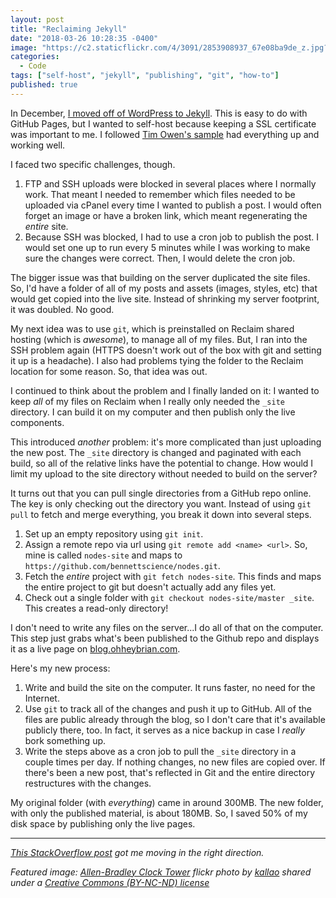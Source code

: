 ```yaml
---
layout: post
title: "Reclaiming Jekyll"
date: "2018-03-26 10:28:35 -0400"
image: "https://c2.staticflickr.com/4/3091/2853908937_67e08ba9de_z.jpg?zz=1"
categories:
  - Code
tags: ["self-host", "jekyll", "publishing", "git", "how-to"]
published: true
---
```


In December, [I moved off of WordPress to Jekyll](https://blog.ohheybrian.com/2018/01/move-wordpress-to-jekyll-complete-guide.html). This is easy to do with GitHub Pages, but I wanted to self-host because keeping a SSL certificate was important to me. I followed [Tim Owen's sample](https://blog.timowens.io/running-a-jekyll-site-on-reclaim-hosting/) had everything up and working well.

I faced two specific challenges, though.

1. FTP and SSH uploads were blocked in several places where I normally work. That meant I needed to remember which files needed to be uploaded via cPanel every time I wanted to publish a post. I would often forget an image or have a broken link, which meant regenerating the _entire_ site.
2. Because SSH was blocked, I had to use a cron job to publish the post. I would set one up to run every 5 minutes while I was working to make sure the changes were correct. Then, I would delete the cron job.

The bigger issue was that building on the server duplicated the site files. So, I'd have a folder of all of my posts and assets (images, styles, etc) that would get copied into the live site. Instead of shrinking my server footprint, it was doubled. No good.

My next idea was to use `git`, which is preinstalled on Reclaim shared hosting (which is _awesome_), to manage all of my files. But, I ran into the SSH problem again (HTTPS doesn't work out of the box with git and setting it up is a headache). I also had problems tying the folder to the Reclaim location for some reason. So, that idea was out.

I continued to think about the problem and I finally landed on it: I wanted to keep _all_ of my files on Reclaim when I really only needed the `_site` directory. I can build it on my computer and then publish only the live components.

This introduced _another_ problem: it's more complicated than just uploading the new post. The `_site` directory is changed and paginated with each build, so all of the relative links have the potential to change. How would I limit my upload to the site directory without needed to build on the server?

It turns out that you can pull single directories from a GitHub repo online. The key is only checking out the directory you want. Instead of using `git pull` to fetch and merge everything, you break it down into several steps.

1. Set up an empty repository using `git init`.
2. Assign a remote repo via url using `git remote add <name> <url>`. So, mine is called `nodes-site` and maps to `https://github.com/bennettscience/nodes.git`.
3. Fetch the _entire_ project with `git fetch nodes-site`. This finds and maps the entire project to git but doesn't actually add any files yet.
4. Check out a single folder with `git checkout nodes-site/master _site`. This creates a read-only directory!

I don't need to write any files on the server...I do all of that on the computer. This step just grabs what's been published to the Github repo and displays it as a live page on [blog.ohheybrian.com](https://blog.ohheybrian.com).

Here's my new process:

1. Write and build the site on the computer. It runs faster, no need for the Internet.
2. Use `git` to track all of the changes and push it up to GitHub. All of the files are public already through the blog, so I don't care that it's available publicly there, too. In fact, it serves as a nice backup in case I _really_ bork something up.
3. Write the steps above as a cron job to pull the `_site` directory in a couple times per day. If nothing changes, no new files are copied over. If there's been a new post, that's reflected in Git and the entire directory restructures with the changes.

My original folder (with _everything_) came in around 300MB. The new folder, with only the published material, is about 180MB. So, I saved 50% of my disk space by publishing only the live pages.

---

_[This StackOverflow post](https://stackoverflow.com/questions/2425059/how-to-pull-specific-directory-with-git) got me moving in the right direction._

_Featured image: [Allen-Bradley Clock Tower](https://flickr.com/photos/kallao/2853908937 "Allen-Bradley Clock Tower") flickr photo by [kallao](https://flickr.com/people/kallao) shared under a [Creative Commons (BY-NC-ND) license](https://creativecommons.org/licenses/by-nc-nd/2.0/)_
